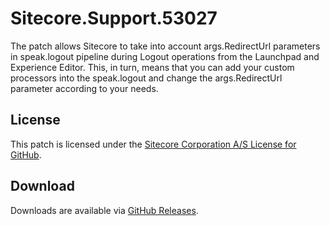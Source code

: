 # Sitecore.Support.53027
The patch allows Sitecore to take into account args.RedirectUrl parameters in speak.logout pipeline during Logout operations from the Launchpad and Experience Editor.
This, in turn, means that you can add your custom processors into the speak.logout and change the args.RedirectUrl parameter according to your needs.

## License  
This patch is licensed under the [Sitecore Corporation A/S License for GitHub](https://github.com/sitecoresupport/Sitecore.Support.53027/blob/master/LICENSE).  

## Download  
Downloads are available via [GitHub Releases](https://github.com/sitecoresupport/Sitecore.Support.53027/releases).  
